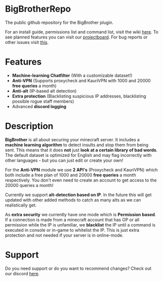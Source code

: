 # BigBrotherRepo
The public github repository for the BigBrother plugin.

For an install guide, permissions list and command list, visit the wiki [here](https://github.com/Michielo1/BigBrotherRepo/wiki).
To see planned features you can visit our [projectboard](https://github.com/users/Michielo1/projects/2).
For bug reports or other issues visit [this](https://github.com/Michielo1/BigBrotherRepo/issues).

# Features

- **Machine-learning Chatfilter** (With a customizable dataset!)
- **Anti-VPN** (Supports proxycheck and KauriVPN with 1000 and 20000 **free queries** a month)
- **Anti-alt** (IP-based alt detection)
- **Extra protection** (Blacklisting suspicious IP addresses, blacklisting possible rogue staff members)
- Advanced **discord logging**

# Description

**BigBrother** is all about securing your minecraft server. It includes a **machine learning algorithm** to detect insults and stop them from being sent. This means that it does **not** just **look at a certain library of bad words**. The default dataset is optimized for English and may flag incorrectly with other languages - but you can just edit or create your own!

For the **Anti-VPN** module we use **2 API's** (Proxycheck and KauriVPN) which both include a free plan of 1000 and 20000 **free queries** a month respectively. You don't even need to create an account to get access to the 20000 queries a month!

Currently we support **alt-detection based on IP**. In the future this will get updated with other added methods to catch as many alts as we can realistically get.

As **extra security** we currently have one mode which is **Permission based**. If a connection is made from a minecraft account that has OP or all permission while the IP is unfamiliar, we **blacklist** the IP until a command is executed in console or in-game to whitelist the IP. This is just extra protection and not needed if your server is in online-mode.

# Support

Do you need support or do you want to recommend changes? Check out our discord [here](https://discord.gg/XkDPdEfcQJ).
